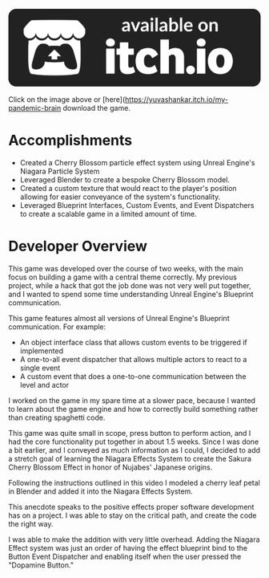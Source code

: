 [![Download on itch.io](./itch_badge.svg)](https://yuvashankar.itch.io/my-pandemic-brain)

Click on the image above or [here](https://yuvashankar.itch.io/my-pandemic-brain download the game.

# Accomplishments

- Created a Cherry Blossom particle effect system using Unreal Engine's Niagara Particle System
- Leveraged Blender to create a bespoke Cherry Blossom model.
- Created a custom texture that would react to the player's position allowing for easier conveyance of the system's functionality.
- Leveraged Blueprint Interfaces, Custom Events, and Event Dispatchers to create a scalable game in a limited amount of time.

# Developer Overview

This game was developed over the course of two weeks, with the main focus on building a game with a central theme correctly. My previous project, while a hack that got the job done was not very well put together, and I wanted to spend some time understanding Unreal Engine's Blueprint communication.

This game features almost all versions of Unreal Engine's Blueprint communication. For example:

- An object interface class that allows custom events to be triggered if implemented
- A one-to-all event dispatcher that allows multiple actors to react to a single event
- A custom event that does a one-to-one communication between the level and actor

I worked on the game in my spare time at a slower pace, because I wanted to learn about the game engine and how to correctly build something rather than creating spaghetti code.

This game was quite small in scope, press button to perform action, and I had the core functionality put together in about 1.5 weeks. Since I was done a bit earlier, and I conveyed as much information as I could, I decided to add a stretch goal of learning the Niagara Effects System to create the Sakura Cherry Blossom Effect in honor of Nujabes' Japanese origins.

Following the instructions outlined in this video I modeled a cherry leaf petal in Blender and added it into the Niagara Effects System.

This anecdote speaks to the positive effects proper software development has on a project. I was able to stay on the critical path, and create the code the right way.
 
I was able to make the addition with very little overhead. Adding the Niagara Effect system was just an order of having the effect blueprint bind to the Button Event Dispatcher and enabling itself when the user pressed the "Dopamine Button."
